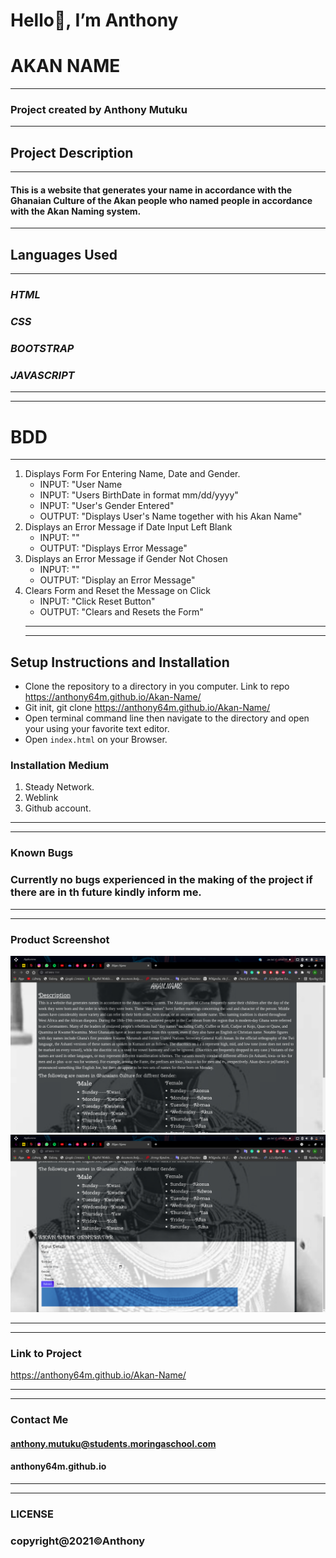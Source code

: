 # Hello👋, I’m Anthony
# AKAN NAME
---
### Project created by Anthony Mutuku
---
## Project Description
---
#### This is a website that generates your name in accordance with the Ghanaian Culture of the Akan people who named people in accordance with the Akan Naming system.

---
## Languages Used
---
### *HTML*
### *CSS*
### *BOOTSTRAP*
### *JAVASCRIPT*
---
***
# BDD
---

1. Displays Form For Entering Name, Date and Gender.
   - INPUT: "User Name
   - INPUT: "Users BirthDate in format mm/dd/yyyy"
   - INPUT: "User's Gender Entered"
   - OUTPUT: "Displays User's Name together with his Akan Name"
2. Displays an Error Message if Date Input Left Blank
   - INPUT: ""
   - OUTPUT: "Displays Error Message"
3. Displays an Error Message if Gender Not Chosen
   - INPUT: ""
   - OUTPUT: "Display an Error Message"
4. Clears Form and Reset the Message on Click
   - INPUT: "Click Reset Button"
   - OUTPUT: "Clears and Resets the Form"
   ---
   ***
## Setup Instructions and Installation

- Clone the repository to a directory in you computer. Link to repo https://anthony64m.github.io/Akan-Name/
- Git init, git clone https://anthony64m.github.io/Akan-Name/
- Open terminal command line then navigate to the directory and open your using your favorite text editor.
- Open `index.html` on your Browser.


### Installation Medium
1. Steady Network.
2. Weblink
3. Github account.
---
***
### Known Bugs
### Currently no bugs experienced in the making of the  project if there are in th future kindly inform me.
---
***
### Product Screenshot
<img src="./IMG/img1.png">
<img src="./IMG/img2.png">

***
---
### Link to Project
https://anthony64m.github.io/Akan-Name/
***
---
### Contact Me
#### anthony.mutuku@students.moringaschool.com
#### anthony64m.github.io
---
***
### LICENSE
### copyright@2021©Anthony	
